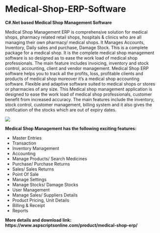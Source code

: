 # Medical-Shop-ERP-Software
<b>C#.Net based Medical Shop Management Software</b>

Medical Shop Management ERP is comprehensive solution for medical shops, pharmacy related retail shops, hospitals & clinics who are all managing their own pharmacy/ medical shops. It Manages Accounts, Inventory, Daily sales and purchase, Damage Stock. This is a complete package for a medical shop. It is the complete medical shop management software is so designed as to ease the work load of medical shop professionals. The main feature includes invoicing, inventory and stock control, accounting, client and vendor management. Medical Shop ERP software helps you to track all the profits, loss, profitable clients and products of medical shop moreover it’s a medical shop accounting software. Flexible and adaptive software suited to medical shops or stores or pharmacies of any size. This Medical shop management application is designed to ease the work load of medical shop professionals, customer benefit from increased accuracy. The main features include the inventory, stock control, customer management, billing system and it also gives the notification of the stocks which are out of expiry dates.

<img src="https://www.aspscriptsonline.com/wp-content/uploads/2017/09/Medical-Shop-Management-1.png">

<b>Medical Shop Management has the following exciting features:</b>

<ul>
<li>Master Entries</li>
<li>Transaction</li>
<li>Inventory Management</li>
<li>Accounting</li>
<li>Manage Products/ Search Medicines</li>
<li>Purchase/ Purchase Returns</li>
<li>Sales/ Sales Returns</li>
<li>Point Of Sale</li>
<li>Manage Settings</li>
<li>Manage Stocks/ Damage Stocks</li>
<li>User Management</li>
<li>Manage Sales/ Suppliers Details</li>
<li>Product Pricing, Unit Details</li>
<li>Billing & Receipt</li>
<li>Reports</li>
</ul>
<b>More details and download link:</b><br>
<b>https://www.aspscriptsonline.com/product/medical-shop-erp/</b>
